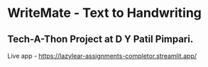 # WriteMate - Text to Handwriting
## Tech-A-Thon Project at D Y Patil Pimpari.

Live app - https://lazylear-assignments-completor.streamlit.app/
